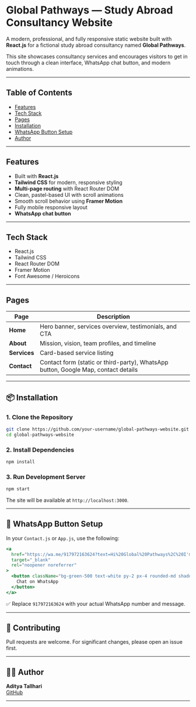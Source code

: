 
# Global Pathways — Study Abroad Consultancy Website

A modern, professional, and fully responsive static website built with **React.js** for a fictional study abroad consultancy named **Global Pathways**.

This site showcases consultancy services and encourages visitors to get in touch through a clean interface, WhatsApp chat button, and modern animations.

---

## Table of Contents

- [Features](#-features)
- [Tech Stack](#-tech-stack)
- [Pages](#-pages)
- [Installation](#-installation)
- [WhatsApp Button Setup](#-whatsapp-button-setup)
- [Author](#-author)

---

## Features

- Built with **React.js**
- **Tailwind CSS** for modern, responsive styling
- **Multi-page routing** with React Router DOM
- Clean, pastel-based UI with scroll animations
- Smooth scroll behavior using **Framer Motion**
- Fully mobile responsive layout
- **WhatsApp chat button**


---

## Tech Stack

- React.js
- Tailwind CSS
- React Router DOM
- Framer Motion
- Font Awesome / Heroicons

---

## Pages

| Page     | Description |
|----------|-------------|
| **Home** | Hero banner, services overview, testimonials, and CTA |
| **About** | Mission, vision, team profiles, and timeline |
| **Services** | Card-based service listing |
| **Contact** | Contact form (static or third-party), WhatsApp button, Google Map, contact details |

---

## 📦 Installation

### 1. Clone the Repository

```bash
git clone https://github.com/your-username/global-pathways-website.git
cd global-pathways-website
```

### 2. Install Dependencies

```bash
npm install
```

### 3. Run Development Server

```bash
npm start
```

The site will be available at `http://localhost:3000`.

---

## 💬 WhatsApp Button Setup

In your `Contact.js` or `App.js`, use the following:

```jsx
<a
  href="https://wa.me/917972163624?text=Hi%20Global%20Pathways%2C%20I'm%20interested%20in%20studying%20abroad"
  target="_blank"
  rel="noopener noreferrer"
>
  <button className="bg-green-500 text-white py-2 px-4 rounded-md shadow-md">
    Chat on WhatsApp
  </button>
</a>
```

✅ Replace `917972163624` with your actual WhatsApp number and message.

---

## 🤝 Contributing

Pull requests are welcome. For significant changes, please open an issue first.

---

## 👨‍💻 Author

**Aditya Tallhari**  
[GitHub](https://github.com/aditya-tallhari)

---
